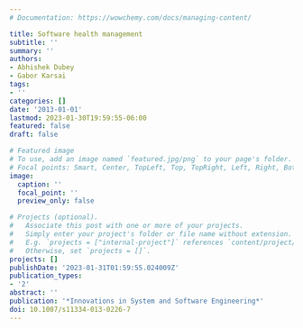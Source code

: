 ```yaml
---
# Documentation: https://wowchemy.com/docs/managing-content/

title: Software health management
subtitle: ''
summary: ''
authors:
- Abhishek Dubey
- Gabor Karsai
tags:
- ''
categories: []
date: '2013-01-01'
lastmod: 2023-01-30T19:59:55-06:00
featured: false
draft: false

# Featured image
# To use, add an image named `featured.jpg/png` to your page's folder.
# Focal points: Smart, Center, TopLeft, Top, TopRight, Left, Right, BottomLeft, Bottom, BottomRight.
image:
  caption: ''
  focal_point: ''
  preview_only: false

# Projects (optional).
#   Associate this post with one or more of your projects.
#   Simply enter your project's folder or file name without extension.
#   E.g. `projects = ["internal-project"]` references `content/project/deep-learning/index.md`.
#   Otherwise, set `projects = []`.
projects: []
publishDate: '2023-01-31T01:59:55.024009Z'
publication_types:
- '2'
abstract: ''
publication: '*Innovations in System and Software Engineering*'
doi: 10.1007/s11334-013-0226-7
---
```

